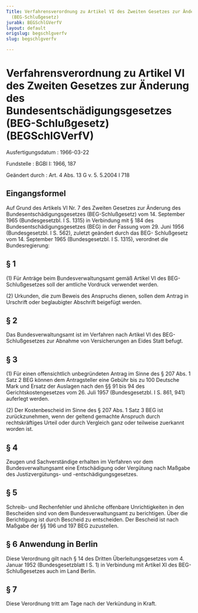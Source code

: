 ```yaml
---
Title: Verfahrensverordnung zu Artikel VI des Zweiten Gesetzes zur Änderung des Bundesentschädigungsgesetzes
  (BEG-Schlußgesetz)
jurabk: BEGSchlGVerfV
layout: default
origslug: begschlgverfv
slug: begschlgverfv

---
```


# Verfahrensverordnung zu Artikel VI des Zweiten Gesetzes zur Änderung des Bundesentschädigungsgesetzes (BEG-Schlußgesetz) (BEGSchlGVerfV)

Ausfertigungsdatum
:   1966-03-22

Fundstelle
:   BGBl I: 1966, 187

Geändert durch
:   Art. 4 Abs. 13 G v. 5. 5.2004 I 718


## Eingangsformel

Auf Grund des Artikels VI Nr. 7 des Zweiten Gesetzes zur Änderung des
Bundesentschädigungsgesetzes (BEG-Schlußgesetz) vom 14. September 1965
(Bundesgesetzbl. I S. 1315) in Verbindung mit § 184 des
Bundesentschädigungsgesetzes (BEG) in der Fassung vom 29. Juni 1956
(Bundesgesetzbl. I S. 562), zuletzt geändert durch das BEG-
Schlußgesetz vom 14. September 1965 (Bundesgesetzbl. I S. 1315),
verordnet die Bundesregierung:


## § 1

(1) Für Anträge beim Bundesverwaltungsamt gemäß Artikel VI des BEG-
Schlußgesetzes soll der amtliche Vordruck verwendet werden.

(2) Urkunden, die zum Beweis des Anspruchs dienen, sollen dem Antrag
in Urschrift oder beglaubigter Abschrift beigefügt werden.


## § 2

Das Bundesverwaltungsamt ist im Verfahren nach Artikel VI des BEG-
Schlußgesetzes zur Abnahme von Versicherungen an Eides Statt befugt.


## § 3

(1) Für einen offensichtlich unbegründeten Antrag im Sinne des § 207
Abs. 1 Satz 2 BEG können dem Antragsteller eine Gebühr bis zu 100
Deutsche Mark und Ersatz der Auslagen nach den §§ 91 bis 94 des
Gerichtskostengesetzes vom
26\. Juli 1957 (Bundesgesetzbl. I S. 861, 941)              auferlegt
werden.

(2) Der Kostenbescheid im Sinne des § 207 Abs. 1 Satz 3 BEG ist
zurückzunehmen, wenn der geltend gemachte Anspruch durch
rechtskräftiges Urteil oder durch Vergleich ganz oder teilweise
zuerkannt worden ist.


## § 4

Zeugen und Sachverständige erhalten im Verfahren vor dem
Bundesverwaltungsamt eine Entschädigung oder Vergütung nach Maßgabe
des Justizvergütungs- und -entschädigungsgesetzes.


## § 5

Schreib- und Rechenfehler und ähnliche offenbare Unrichtigkeiten in
den Bescheiden sind von dem Bundesverwaltungsamt zu berichtigen. Über
die Berichtigung ist durch Bescheid zu entscheiden. Der Bescheid ist
nach Maßgabe der §§ 196 und 197 BEG zuzustellen.


## § 6 Anwendung in Berlin

Diese Verordnung gilt nach § 14 des Dritten Überleitungsgesetzes vom
4\. Januar 1952 (Bundesgesetzblatt I S. 1) in Verbindung mit Artikel XI
des BEG-Schlußgesetzes auch im Land Berlin.


## § 7

Diese Verordnung tritt am Tage nach der Verkündung in Kraft.

